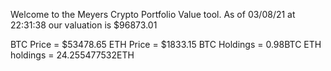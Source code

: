 Welcome to the Meyers Crypto Portfolio Value tool. 
As of 03/08/21 at 22:31:38 our valuation is $96873.01 

BTC Price = $53478.65
 ETH Price = $1833.15
BTC Holdings = 0.98BTC
 ETH holdings = 24.255477532ETH 

